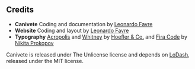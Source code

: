 ## Credits

* **Canivete** Coding and documentation by [Leonardo Favre](https://github.com/leofavre/)
* **Website** Coding and layout by [Leonardo Favre](https://github.com/leofavre/)
* **Typography** [Acropolis](https://www.typography.com/fonts/acropolis/overview/) and [Whitney](https://www.typography.com/fonts/whitney/overview/) by [Hoefler & Co.](https://www.typography.com/) and [Fira Code](https://github.com/tonsky/FiraCode) by [Nikita Prokopov](https://github.com/tonsky/)

Canivete is released under The Unlicense license and depends on [LoDash](https://lodash.com/), released&nbsp;under the MIT license.